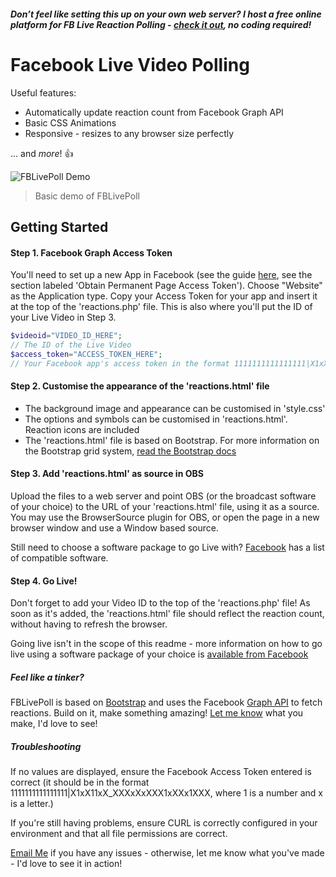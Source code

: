 ##### Don’t feel like setting this up on your own web server? I host a free online platform for FB Live Reaction Polling - [check it out](https://react.cast.net.au/polls/), no coding required!

# Facebook Live Video Polling
Useful features:
* Automatically update reaction count from Facebook Graph API
* Basic CSS Animations
* Responsive - resizes to any browser size perfectly

... and *more*! :+1:

![FBLivePoll Demo](http://i.imgur.com/Vy5Kepg.png)
> Basic demo of FBLivePoll

## Getting Started
#### Step 1. Facebook Graph Access Token
You'll need to set up a new App in Facebook (see the guide [here](https://developers.facebook.com/docs/marketing-api/authentication), see the section labeled 'Obtain Permanent Page Access Token'). Choose "Website" as the Application type. Copy your Access Token for your app and insert it at the top of the 'reactions.php' file. This is also where you'll put the ID of your Live Video in Step 3.

```php
$videoid="VIDEO_ID_HERE"; 
// The ID of the Live Video
$access_token="ACCESS_TOKEN_HERE"; 
// Your Facebook app's access token in the format 1111111111111111|X1xX11xX_XXXxXxXXX1xXXx1XXX
```

#### Step 2. Customise the appearance of the 'reactions.html' file
- The background image and appearance can be customised in 'style.css'
- The options and symbols can be customised in 'reactions.html'. Reaction icons are included
- The 'reactions.html' file is based on Bootstrap. For more information on the Bootstrap grid system, [read the Bootstrap docs](http://getbootstrap.com/css/#grid)

#### Step 3. Add 'reactions.html' as source in OBS
Upload the files to a web server and point OBS (or the broadcast software of your choice) to the URL of your 'reactions.html' file, using it as a source. You may use the BrowserSource plugin for OBS, or open the page in a new browser window and use a Window based source.

Still need to choose a software package to go Live with? [Facebook]((https://www.facebook.com/facebookmedia/get-started/live)) has a list of compatible software.

#### Step 4. Go Live!
Don't forget to add your Video ID to the top of the 'reactions.php' file! As soon as it's added, the 'reactions.html' file should reflect the reaction count, without having to refresh the browser.

Going live isn't in the scope of this readme - more information on how to go live using a software package of your choice is [available from Facebook](https://www.facebook.com/facebookmedia/get-started/live)


##### Feel like a tinker?

FBLivePoll is based on [Bootstrap](http://getbootstrap.com) and uses the Facebook [Graph API](https://developers.facebook.com/docs/graph-api) to fetch reactions. Build on it, make something amazing! [Let me know](mailto:hayden@gennext.net.au) what you make, I'd love to see!


##### Troubleshooting

If no values are displayed, ensure the Facebook Access Token entered is correct (it should be in the format 1111111111111111|X1xX11xX_XXXxXxXXX1xXXx1XXX, where 1 is a number and x is a letter.)

If you're still having problems, ensure CURL is correctly configured in your environment and that all file permissions are correct.

[Email Me](mailto:hayden@gennext.net.au) if you have any issues - otherwise, let me know what you've made - I'd love to see it in action!
